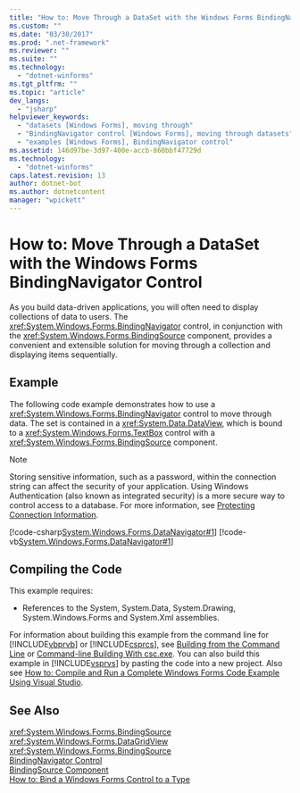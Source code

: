```yaml
---
title: "How to: Move Through a DataSet with the Windows Forms BindingNavigator Control | Microsoft Docs"
ms.custom: ""
ms.date: "03/30/2017"
ms.prod: ".net-framework"
ms.reviewer: ""
ms.suite: ""
ms.technology: 
  - "dotnet-winforms"
ms.tgt_pltfrm: ""
ms.topic: "article"
dev_langs: 
  - "jsharp"
helpviewer_keywords: 
  - "datasets [Windows Forms], moving through"
  - "BindingNavigator control [Windows Forms], moving through datasets"
  - "examples [Windows Forms], BindingNavigator control"
ms.assetid: 146d97be-3d97-400e-accb-860bbf47729d
ms.technology: 
  - "dotnet-winforms"
caps.latest.revision: 13
author: dotnet-bot
ms.author: dotnetcontent
manager: "wpickett"
---
```

# How to: Move Through a DataSet with the Windows Forms BindingNavigator Control
As you build data-driven applications, you will often need to display collections of data to users. The <xref:System.Windows.Forms.BindingNavigator> control, in conjunction with the <xref:System.Windows.Forms.BindingSource> component, provides a convenient and extensible solution for moving through a collection and displaying items sequentially.  
  
## Example  
 The following code example demonstrates how to use a <xref:System.Windows.Forms.BindingNavigator> control to move through data. The set is contained in a <xref:System.Data.DataView>, which is bound to a <xref:System.Windows.Forms.TextBox> control with a <xref:System.Windows.Forms.BindingSource> component.  
  
> [!NOTE]
>  Storing sensitive information, such as a password, within the connection string can affect the security of your application. Using Windows Authentication (also known as integrated security) is a more secure way to control access to a database. For more information, see [Protecting Connection Information](../../../../docs/framework/data/adonet/protecting-connection-information.md).  
  
 [!code-csharp[System.Windows.Forms.DataNavigator#1](../../../../samples/snippets/csharp/VS_Snippets_Winforms/System.Windows.Forms.DataNavigator/CS/form1.cs#1)]
 [!code-vb[System.Windows.Forms.DataNavigator#1](../../../../samples/snippets/visualbasic/VS_Snippets_Winforms/System.Windows.Forms.DataNavigator/VB/form1.vb#1)]  
  
## Compiling the Code  
 This example requires:  
  
-   References to the System, System.Data, System.Drawing, System.Windows.Forms and System.Xml assemblies.  
  
 For information about building this example from the command line for [!INCLUDE[vbprvb](../../../../includes/vbprvb-md.md)] or [!INCLUDE[csprcs](../../../../includes/csprcs-md.md)], see [Building from the Command Line](~/docs/visual-basic/reference/command-line-compiler/building-from-the-command-line.md) or [Command-line Building With csc.exe](~/docs/csharp/language-reference/compiler-options/command-line-building-with-csc-exe.md). You can also build this example in [!INCLUDE[vsprvs](../../../../includes/vsprvs-md.md)] by pasting the code into a new project.  Also see [How to: Compile and Run a Complete Windows Forms Code Example Using Visual Studio](http://msdn.microsoft.com/library/Bb129228\(v=vs.110\)).  
  
## See Also  
 <xref:System.Windows.Forms.BindingSource>   
 <xref:System.Windows.Forms.DataGridView>   
 <xref:System.Windows.Forms.BindingSource>   
 [BindingNavigator Control](../../../../docs/framework/winforms/controls/bindingnavigator-control-windows-forms.md)   
 [BindingSource Component](../../../../docs/framework/winforms/controls/bindingsource-component.md)   
 [How to: Bind a Windows Forms Control to a Type](../../../../docs/framework/winforms/controls/how-to-bind-a-windows-forms-control-to-a-type.md)
